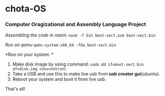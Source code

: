 # chota-OS
### Computer Oragizational and Assembly Language Project

*Assembling the code in nasm:*
`nasm -f bin boot-sect.asm boot-sect.bin`

*Run on qemu*
`qemu-system-x86_64 -fda boot-sect.bin`

*Run on your system: *
1. Make disk image by using command:
  `sudo dd if=boot-sect.bin of=disk.img conv=notrunc`
2. Take a USB and use this to make live usb from __usb creator gui__(ubuntu).
3. Reboot your system and boot it from live usb.


That's all!

